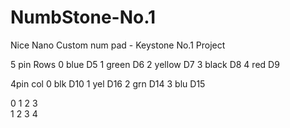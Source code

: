 # NumbStone-No.1
Nice Nano Custom num pad - Keystone No.1 Project


  5 pin Rows
  0 blue            D5
  1 green           D6
  2 yellow          D7
  3 black           D8
  4 red             D9

  4pin col
  0 blk             D10
  1 yel             D16
  2 grn             D14
  3 blu             D15

  0 1   2   3   
  1
  2
  3
  4
  